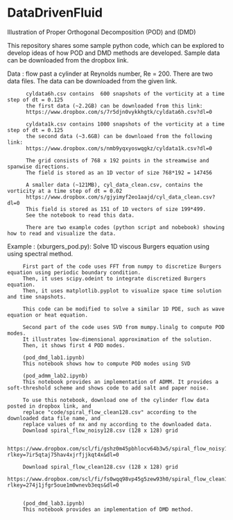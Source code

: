 # DataDrivenFluid
Illustration of Proper Orthogonal Decomposition (POD) and (DMD)

This repository shares some sample python code, which can be explored to develop ideas of
how POD and DMD methods are developed. Sample data can be downloaded from the dropbox link.

Data    : flow past a cylinder at Reynolds number, Re = 200. There are two data files.
          The data can be downloaded from the given link.

          cyldata6h.csv contains  600 snapshots of the vorticity at a time step of dt = 0.125
          the first data (~2.2GB) can be downloaded from this link:
          https://www.dropbox.com/s/7r5djn0vykkhgtk/cyldata6h.csv?dl=0
          
          cyldata1k.csv contains 1000 snapshots of the vorticity at a time step of dt = 0.125
          the second data (~3.6GB) can be downloaed from the following link:
          https://www.dropbox.com/s/nmb9yqxyoswqgkz/cyldata1k.csv?dl=0
            
          The grid consists of 768 x 192 points in the streamwise and spanwise directions. 
          The field is stored as an 1D vector of size 768*192 = 147456
          
          A smaller data (~121MB), cyl_data_clean.csv, contains the vorticity at a time step of dt = 0.02
          https://www.dropbox.com/s/gjyimyf2eo1aajd/cyl_data_clean.csv?dl=0
          This field is stored as 151 of 1D vectors of size 199*499.
          See the notebook to read this data. 
          
          There are two example codes (python script and nobebook) showing how to read and visualize the data. 
          
Example : (xburgers_pod.py): 
         Solve 1D viscous Burgers equation using using spectral method.
         
         First part of the code uses FFT from numpy to discretize Burgers equation using periodic boundary condition.
         Then, it uses scipy.odeint to integrate discretized Burgers equation.
         Then, it uses matplotlib.pyplot to visualize space time solution and time snapshots.
         
         This code can be modified to solve a similar 1D PDE, such as wave equation or heat equation. 
         
         Second part of the code uses SVD from mumpy.linalg to compute POD modes. 
         It illustrates low-dimensional approximation of the solution.
         Then, it shows first 4 POD modes.

         (pod_dmd_lab1.ipynb)
         This notebook shows how to compute POD modes using SVD

         (pod_admm_lab2.ipynb)
         This notebook provides an implementation of ADMM. It provides a soft-threshold scheme and shows code to add salt and paper noise.

         To use this notebook, download one of the cylinder flow data posted in dropbox link, and 
         replace "code/spiral_flow_clean128.csv" according to the downloaded data file name, and
         replace values of nx and ny according to the downloaded data. 
         Download spiral_flow_noisy128.csv (128 x 128) grid
         
         https://www.dropbox.com/scl/fi/gshz0m45pbhlocv64b3w5/spiral_flow_noisy128.csv?rlkey=7ir5qtaj75hav4xjrfjjkqt4x&dl=0

         Download spiral_flow_clean128.csv (128 x 128) grid
         https://www.dropbox.com/scl/fi/fs0wqq98vp45g5zew93h0/spiral_flow_clean128.csv?rlkey=274j1jfgr5oue1m0wnevb3eqs&dl=0
         

         (pod_dmd_lab3.ipynb)
         This notebook provides an implementation of DMD method. 
